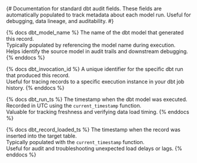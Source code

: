{# 
  Documentation for standard dbt audit fields.
  These fields are automatically populated to track metadata about each model run.
  Useful for debugging, data lineage, and auditability.
#}

{% docs dbt_model_name %}
The name of the dbt model that generated this record.  
Typically populated by referencing the model name during execution.  
Helps identify the source model in audit trails and downstream debugging.
{% enddocs %}

{% docs dbt_invocation_id %}
A unique identifier for the specific dbt run that produced this record.  
Useful for tracing records to a specific execution instance in your dbt job history.
{% enddocs %}

{% docs dbt_run_ts %}
The timestamp when the dbt model was executed.  
Recorded in UTC using the `current_timestamp` function.  
Valuable for tracking freshness and verifying data load timing.
{% enddocs %}

{% docs dbt_record_loaded_ts %}
The timestamp when the record was inserted into the target table.  
Typically populated with the `current_timestamp` function.  
Useful for audit and troubleshooting unexpected load delays or lags.
{% enddocs %}
